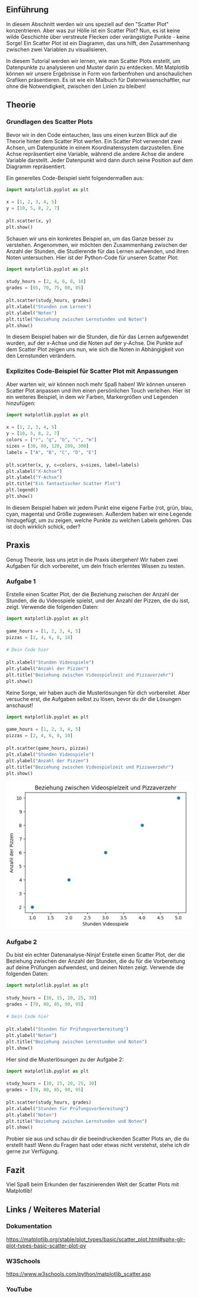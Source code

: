 ## Einführung
In diesem Abschnitt werden wir uns speziell auf den "Scatter Plot" konzentrieren. Aber was zur Hölle ist ein Scatter Plot? Nun, es ist keine wilde Geschichte über verstreute Flecken oder verängstigte Punkte - keine Sorge! Ein Scatter Plot ist ein Diagramm, das uns hilft, den Zusammenhang zwischen zwei Variablen zu visualisieren. 

In diesem Tutorial werden wir lernen, wie man Scatter Plots erstellt, um Datenpunkte zu analysieren und Muster darin zu entdecken. Mit Matplotlib können wir unsere Ergebnisse in Form von farbenfrohen und anschaulichen Grafiken präsentieren. Es ist wie ein Malbuch für Datenwissenschaftler, nur ohne die Notwendigkeit, zwischen den Linien zu bleiben!

## Theorie

### Grundlagen des Scatter Plots
Bevor wir in den Code eintauchen, lass uns einen kurzen Blick auf die Theorie hinter dem Scatter Plot werfen. Ein Scatter Plot verwendet zwei Achsen, um Datenpunkte in einem Koordinatensystem darzustellen. Eine Achse repräsentiert eine Variable, während die andere Achse die andere Variable darstellt. Jeder Datenpunkt wird dann durch seine Position auf dem Diagramm repräsentiert.

Ein generelles Code-Beispiel sieht folgendermaßen aus:
```python
import matplotlib.pyplot as plt

x = [1, 2, 3, 4, 5]
y = [10, 5, 8, 2, 7]

plt.scatter(x, y)
plt.show()
```

Schauen wir uns ein konkretes Beispiel an, um das Ganze besser zu verstehen. Angenommen, wir möchten den Zusammenhang zwischen der Anzahl der Stunden, die Studierende für das Lernen aufwenden, und ihren Noten untersuchen. Hier ist der Python-Code für unseren Scatter Plot:

```python
import matplotlib.pyplot as plt

study_hours = [2, 4, 6, 8, 10]
grades = [65, 70, 75, 80, 85]

plt.scatter(study_hours, grades)
plt.xlabel("Stunden zum Lernen")
plt.ylabel("Noten")
plt.title("Beziehung zwischen Lernstunden und Noten")
plt.show()
```

In diesem Beispiel haben wir die Stunden, die für das Lernen aufgewendet wurden, auf der x-Achse und die Noten auf der y-Achse. Die Punkte auf dem Scatter Plot zeigen uns nun, wie sich die Noten in Abhängigkeit von den Lernstunden verändern.

### Explizites Code-Beispiel für Scatter Plot mit Anpassungen
Aber warten wir, wir können noch mehr Spaß haben! Wir können unseren Scatter Plot anpassen und ihm einen persönlichen Touch verleihen. Hier ist ein weiteres Beispiel, in dem wir Farben, Markergrößen und Legenden hinzufügen:

```python
import matplotlib.pyplot as plt

x = [1, 2, 3, 4, 5]
y = [10, 5, 8, 2, 7]
colors = ["r", "g", "b", "c", "m"]
sizes = [30, 80, 120, 200, 300]
labels = ["A", "B", "C", "D", "E"]

plt.scatter(x, y, c=colors, s=sizes, label=labels)
plt.xlabel("X-Achse")
plt.ylabel("Y-Achse")
plt.title("Ein fantastischer Scatter Plot")
plt.legend()
plt.show()
```

In diesem Beispiel haben wir jedem Punkt eine eigene Farbe (rot, grün, blau, cyan, magenta) und Größe zugewiesen. Außerdem haben wir eine Legende hinzugefügt, um zu zeigen, welche Punkte zu welchen Labels gehören. Das ist doch wirklich schick, oder?

## Praxis
Genug Theorie, lass uns jetzt in die Praxis übergehen! Wir haben zwei Aufgaben für dich vorbereitet, um dein frisch erlerntes Wissen zu testen.

### Aufgabe 1
Erstelle einen Scatter Plot, der die Beziehung zwischen der Anzahl der Stunden, die du Videospiele spielst, und der Anzahl der Pizzen, die du isst, zeigt. Verwende die folgenden Daten:

```python
import matplotlib.pyplot as plt

game_hours = [1, 2, 3, 4, 5]
pizzas = [2, 4, 6, 8, 10]

# Dein Code hier

plt.xlabel("Stunden Videospiele")
plt.ylabel("Anzahl der Pizzen")
plt.title("Beziehung zwischen Videospielzeit und Pizzaverzehr")
plt.show()
```

Keine Sorge, wir haben auch die Musterlösungen für dich vorbereitet. Aber versuche erst, die Aufgaben selbst zu lösen, bevor du dir die Lösungen anschaust!

```python
import matplotlib.pyplot as plt

game_hours = [1, 2, 3, 4, 5]
pizzas = [2, 4, 6, 8, 10]

plt.scatter(game_hours, pizzas)
plt.xlabel("Stunden Videospiele")
plt.ylabel("Anzahl der Pizzen")
plt.title("Beziehung zwischen Videospielzeit und Pizzaverzehr")
plt.show()
```

![](https://github.com/janehlenb/Projektarbeit-ChatGPT-Python/blob/main/Images/Darstellung/Plottypen/Basic/scatter/ms_aufgabe1.png)

### Aufgabe 2
Du bist ein echter Datenanalyse-Ninja! Erstelle einen Scatter Plot, der die Beziehung zwischen der Anzahl der Stunden, die du für die Vorbereitung auf deine Prüfungen aufwendest, und deinen Noten zeigt. Verwende die folgenden Daten:

```python
import matplotlib.pyplot as plt

study_hours = [10, 15, 20, 25, 30]
grades = [70, 80, 85, 90, 95]

# Dein Code hier

plt.xlabel("Stunden für Prüfungsvorbereitung")
plt.ylabel("Noten")
plt.title("Beziehung zwischen Lernstunden und Noten")
plt.show()
```

Hier sind die Musterlösungen zu der Aufgabe 2:

```python
import matplotlib.pyplot as plt

study_hours = [10, 15, 20, 25, 30]
grades = [70, 80, 85, 90, 95]

plt.scatter(study_hours, grades)
plt.xlabel("Stunden für Prüfungsvorbereitung")
plt.ylabel("Noten")
plt.title("Beziehung zwischen Lernstunden und Noten")
plt.show()
```

Probier sie aus und schau dir die beeindruckenden Scatter Plots an, die du erstellt hast! Wenn du Fragen hast oder etwas nicht verstehst, stehe ich dir gerne zur Verfügung.

## Fazit
Viel Spaß beim Erkunden der faszinierenden Welt der Scatter Plots mit Matplotlib!

## Links / Weiteres Material
### Dokumentation
https://matplotlib.org/stable/plot_types/basic/scatter_plot.html#sphx-glr-plot-types-basic-scatter-plot-py
### W3Schools
https://www.w3schools.com/python/matplotlib_scatter.asp
### YouTube